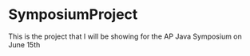 SymposiumProject
=======

This is the project that I will be showing for the AP Java Symposium on June 15th
